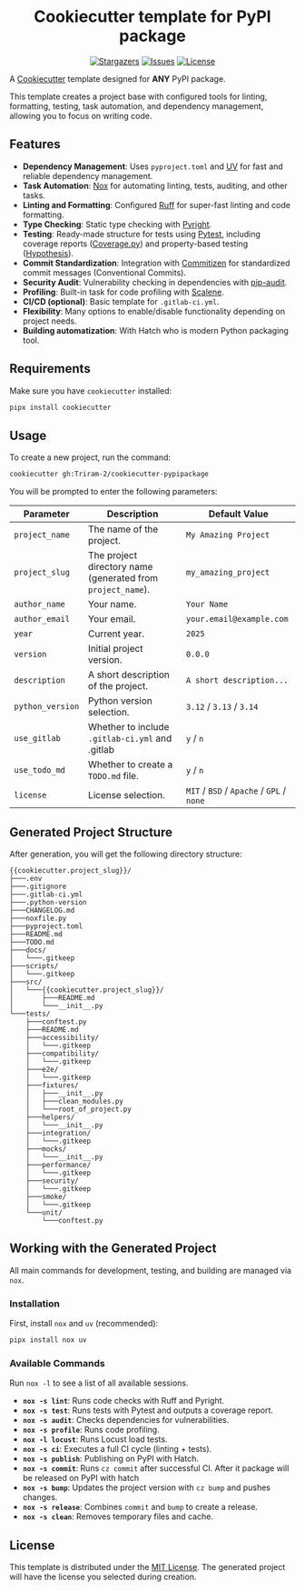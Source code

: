 <h1 align="center">Cookiecutter template for PyPI package</h1>
<p align="center">
    <a href="https://github.com/Triram-2/cookiecutter-pypipackage/stargazers">
        <img alt="Stargazers" src="https://img.shields.io/github/stars/Triram-2/cookiecutter-pypipackage?style=for-the-badge&logo=starship&color=C9CBFF&logoColor=D9E0EE&labelColor=302D41"></a>
    <a href="https://github.com/Triram-2/cookiecutter-pypipackage/issues">
        <img alt="Issues" src="https://img.shields.io/github/issues/Triram-2/cookiecutter-pypipackage?style=for-the-badge&logo=gitbook&color=F2CDCD&logoColor=D9E0EE&labelColor=302D41"></a>
    <a href="https://github.com/Triram-2/cookiecutter-pypipackage/blob/main/LICENSE">
        <img alt="License" src="https://img.shields.io/github/license/Triram-2/cookiecutter-pypipackage?style=for-the-badge&logo=github&color=B5E8E0&logoColor=D9E0EE&labelColor=302D41"></a>
</p>

A [Cookiecutter](https://github.com/cookiecutter/cookiecutter) template designed for **ANY** PyPI package.

This template creates a project base with configured tools for linting, formatting, testing, task automation, and dependency management, allowing you to focus on writing code.

## Features

- **Dependency Management**: Uses `pyproject.toml` and [UV](https://github.com/astral-sh/uv) for fast and reliable dependency management.
- **Task Automation**: [Nox](https://nox.thea.codes/) for automating linting, tests, auditing, and other tasks.
- **Linting and Formatting**: Configured [Ruff](https://github.com/astral-sh/ruff) for super-fast linting and code formatting.
- **Type Checking**: Static type checking with [Pyright](https://github.com/microsoft/pyright).
- **Testing**: Ready-made structure for tests using [Pytest](https://pytest.org/), including coverage reports ([Coverage.py](https://coverage.readthedocs.io/)) and property-based testing ([Hypothesis](https://hypothesis.readthedocs.io/)).
- **Commit Standardization**: Integration with [Commitizen](https://commitizen-tools.github.io/commitizen/) for standardized commit messages (Conventional Commits).
- **Security Audit**: Vulnerability checking in dependencies with [pip-audit](https://pypi.org/project/pip-audit/).
- **Profiling**: Built-in task for code profiling with [Scalene](https://github.com/plasma-umass/scalene).
- **CI/CD (optional)**: Basic template for `.gitlab-ci.yml`.
- **Flexibility**: Many options to enable/disable functionality depending on project needs.
- **Building automatization**: With Hatch who is modern Python packaging tool.

## Requirements

Make sure you have `cookiecutter` installed:
```bash
pipx install cookiecutter
```

## Usage

To create a new project, run the command:

```bash
cookiecutter gh:Triram-2/cookiecutter-pypipackage
```

You will be prompted to enter the following parameters:

| Parameter | Description                                                              | Default Value                     |
|---|-----------------------------------------------------------------------|-------------------------------------------|
| `project_name` | The name of the project.                                                     | `My Amazing Project`                      |
| `project_slug` | The project directory name (generated from `project_name`).                | `my_amazing_project`                      |
| `author_name` | Your name.                                                             | `Your Name`                               |
| `author_email` | Your email.                                                            | `your.email@example.com`                  |
| `year` | Current year.                                                          | `2025`                                    |
| `version` | Initial project version.                                             | `0.0.0`                                   |
| `description` | A short description of the project.                                             | `A short description...`                  |
| `python_version` | Python version selection.                                                  | `3.12` / `3.13` / `3.14`                  |
| `use_gitlab` | Whether to include `.gitlab-ci.yml` and .gitlab                                | `y` / `n`                                 |
| `use_todo_md` | Whether to create a `TODO.md` file.                                            | `y` / `n`                                 |
| `license` | License selection.                                                       | `MIT` / `BSD` / `Apache` / `GPL` / `none` |

## Generated Project Structure

After generation, you will get the following directory structure:

```
{{cookiecutter.project_slug}}/
├───.env
├───.gitignore
├───.gitlab-ci.yml
├───.python-version
├───CHANGELOG.md
├───noxfile.py
├───pyproject.toml
├───README.md
├───TODO.md
├───docs/
│   └───.gitkeep
├───scripts/
│   └───.gitkeep
├───src/
│   └───{{cookiecutter.project_slug}}/
│       ├───README.md
│       └───__init__.py
└───tests/
    ├───conftest.py
    ├───README.md
    ├───accessibility/
    │   └───.gitkeep
    ├───compatibility/
    │   └───.gitkeep
    ├───e2e/
    │   └───.gitkeep
    ├───fixtures/
    │   ├───__init__.py
    │   ├───clean_modules.py
    │   └───root_of_project.py
    ├───helpers/
    │   └───__init__.py
    ├───integration/
    │   └───.gitkeep
    ├───mocks/
    │   └───__init__.py
    ├───performance/
    │   └───.gitkeep
    ├───security/
    │   └───.gitkeep
    ├───smoke/
    │   └───.gitkeep
    └───unit/
        └───conftest.py
```

## Working with the Generated Project

All main commands for development, testing, and building are managed via `nox`.

### Installation

First, install `nox` and `uv` (recommended):
```bash
pipx install nox uv
```

### Available Commands

Run `nox -l` to see a list of all available sessions.

- **`nox -s lint`**: Runs code checks with Ruff and Pyright.
- **`nox -s test`**: Runs tests with Pytest and outputs a coverage report.
- **`nox -s audit`**: Checks dependencies for vulnerabilities.
- **`nox -s profile`**: Runs code profiling.
- **`nox -l locust`**: Runs Locust load tests.
- **`nox -s ci`**: Executes a full CI cycle (linting + tests).
- **`nox -s publish`**: Publishing on PyPI with Hatch.
- **`nox -s commit`**: Runs `cz commit` after successful CI. After it package will be released on PyPI with hatch
- **`nox -s bump`**: Updates the project version with `cz bump` and pushes changes.
- **`nox -s release`**: Combines `commit` and `bump` to create a release.
- **`nox -s clean`**: Removes temporary files and cache.

## License

This template is distributed under the [MIT License](./LICENSE). The generated project will have the license you selected during creation.